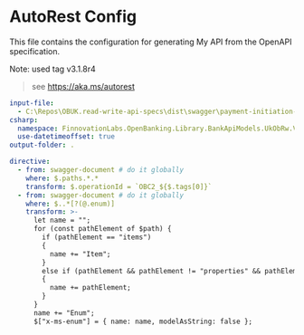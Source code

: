 ﻿# AutoRest Config

This file contains the configuration for generating My API from the OpenAPI specification.

Note: used tag v3.1.8r4

> see https://aka.ms/autorest

``` yaml
input-file:
  - C:\Repos\OBUK.read-write-api-specs\dist\swagger\payment-initiation-swagger.yaml
csharp:
  namespace: FinnovationLabs.OpenBanking.Library.BankApiModels.UkObRw.V3p1p6.Pisp
  use-datetimeoffset: true
output-folder: .

directive:
  - from: swagger-document # do it globally 
    where: $.paths.*.* 
    transform: $.operationId = `OBC2_${$.tags[0]}`
  - from: swagger-document # do it globally 
    where: $..*[?(@.enum)]
    transform: >-
      let name = "";
      for (const pathElement of $path) {
        if (pathElement == "items")
        {
          name += "Item";
        }
        else if (pathElement && pathElement != "properties" && pathElement != "definitions")
        {
          name += pathElement;
        }
      }
      name += "Enum";
      $["x-ms-enum"] = { name: name, modelAsString: false };
``` 